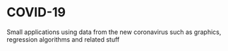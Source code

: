 # COVID-19
Small applications using data from the new coronavirus such as graphics, regression algorithms and related stuff

